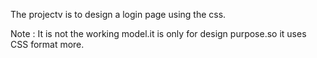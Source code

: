 The projectv is to design a login page using the css. 

Note : It is not the working model.it is only for design purpose.so it uses CSS format more.
